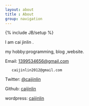 ```yaml
---
layout: about
title : About
group: navigation
---
```

{% include JB/setup %}

I am cai jinlin .

my hobby:programming, blog ,website. 

Email:  1399534656@gmail.com

       caijinlin2012@gmail.com

Twitter: [@caijinlin](https://twitter.com/caijinlin)

Github: [caijinlin](https://github.com/caijinlin)

wordpress: [caijinlin](http://www.caijinlin.com)
